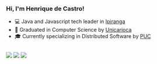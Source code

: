 ### Hi, I'm Henrique de Castro!

- 💻 Java and Javascript tech leader in [Ipiranga](https://portal.ipiranga/wps/portal/ipiranga/inicio)
- 📝 Graduated in Computer Science by [Unicarioca](https://www.unicarioca.edu.br/)
- 🎓 Currently specializing in Distributed Software by [PUC](https://www.pucminas.br/main/Paginas/default.aspx)

##
  
<div>
  <a href = "mailto: lhccorrea@hotmail.com"><img src="https://img.shields.io/badge/-Gmail-%23EA4335?style=for-the-badge&logo=gmail&logoColor=white" target="_blank"></a>
  <a href="https://www.linkedin.com/in/henriquedecastro-dev/" target="_blank"><img src="https://img.shields.io/badge/-LinkedIn-%230077B5?style=for-the-badge&logo=linkedin&logoColor=white" target="_blank"></a>
  <a href="https://www.instagram.com/henriquedecastro.dev/" target="_blank"><img src="https://img.shields.io/badge/-Instagram-%23E4405F?style=for-the-badge&logo=instagram&logoColor=white" target="_blank"></a>
</div>
